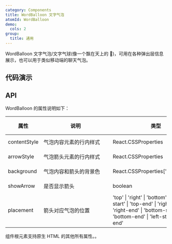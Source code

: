 ```yaml
---
category: Components
title: WordBalloon 文字气泡
atomId: WordBalloon
demo:
  cols: 2
group:
  title: 通用
---
```


WordBalloon 文字气泡/文字气球(像一个飘在天上的 🎈)，可用在各种弹出层信息展示，也可以用于类似移动端的聊天气泡。

## 代码演示

<!-- prettier-ignore -->
<code src="./demo/basic.tsx"></code>

## API

WordBalloon 的属性说明如下：

| 属性         | 说明                                                    | 类型                                                                                                                                                               | 默认值 | 版本 |
| ------------ | ------------------------------------------------------- | ------------------------------------------------------------------------------------------------------------------------------------------------------------------ | ------ | ---- |
| contentStyle | 气泡内容元素的行内样式                                  | React.CSSProperties                                                                                                                                                | --     | --   |
| arrowStyle   | 气泡箭头元素的行内样式                                  | React.CSSProperties                                                                                                                                                | --     | --   |
| background   | 气泡内容和箭头的背景色                                  | React.CSSProperties['background']                                                                                                                                  | --     | --   |
| showArrow    | 是否显示箭头                                            | boolean                                                                                                                                                            | true   | --   |
| placement    | 箭头对应气泡的位置<br /><div style="width:200px"></div> | 'top' \| 'right' \| 'bottom' \| 'left' \| 'top-start' \| 'top-end' \| 'right-start' \| 'right-end' \| 'bottom-start' \| 'bottom-end' \| 'left-start' \| 'left-end' | 'top'  | --   |

组件根元素支持原生 HTML 的其他所有属性。。
